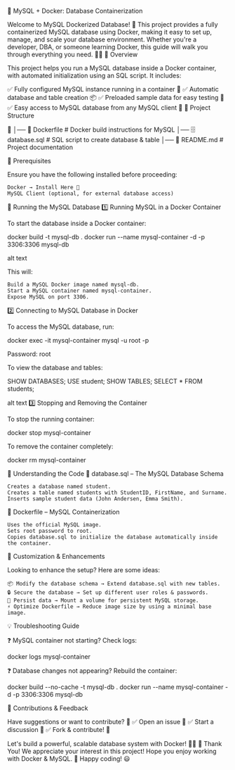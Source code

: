 🚀 MySQL + Docker: Database Containerization

Welcome to MySQL Dockerized Database! 🎉 This project provides a fully containerized MySQL database using Docker, making it easy to set up, manage, and scale your database environment. Whether you're a developer, DBA, or someone learning Docker, this guide will walk you through everything you need. 🐳✨
📌 Overview

This project helps you run a MySQL database inside a Docker container, with automated initialization using an SQL script. It includes:

✅ Fully configured MySQL instance running in a container 🐬
✅ Automatic database and table creation 📦
✅ Preloaded sample data for easy testing 📝
✅ Easy access to MySQL database from any MySQL client 🔗
📂 Project Structure

📂
│── 📜 Dockerfile            # Docker build instructions for MySQL
│── 🗄️ database.sql           # SQL script to create database & table
│── 📖 README.md             # Project documentation

🔧 Prerequisites

Ensure you have the following installed before proceeding:

    Docker → Install Here 🐳
    MySQL Client (optional, for external database access)

🚀 Running the MySQL Database
1️⃣ Running MySQL in a Docker Container

To start the database inside a Docker container:

docker build -t mysql-db .
docker run --name mysql-container -d -p 3306:3306 mysql-db

alt text

This will:

    Build a MySQL Docker image named mysql-db.
    Start a MySQL container named mysql-container.
    Expose MySQL on port 3306.

2️⃣ Connecting to MySQL Database in Docker

To access the MySQL database, run:

docker exec -it mysql-container mysql -u root -p

Password: root

To view the database and tables:

SHOW DATABASES;
USE student;
SHOW TABLES;
SELECT * FROM students;

alt text
3️⃣ Stopping and Removing the Container

To stop the running container:

docker stop mysql-container

To remove the container completely:

docker rm mysql-container

📜 Understanding the Code
🔹 database.sql – The MySQL Database Schema

    Creates a database named student.
    Creates a table named students with StudentID, FirstName, and Surname.
    Inserts sample student data (John Andersen, Emma Smith).

🔹 Dockerfile – MySQL Containerization

    Uses the official MySQL image.
    Sets root password to root.
    Copies database.sql to initialize the database automatically inside the container.

🎨 Customization & Enhancements

Looking to enhance the setup? Here are some ideas:

    📦 Modify the database schema → Extend database.sql with new tables.
    🔒 Secure the database → Set up different user roles & passwords.
    🚀 Persist data → Mount a volume for persistent MySQL storage.
    ⚡ Optimize Dockerfile → Reduce image size by using a minimal base image.

💡 Troubleshooting Guide

❓ MySQL container not starting? Check logs:

docker logs mysql-container

❓ Database changes not appearing? Rebuild the container:

docker build --no-cache -t mysql-db .
docker run --name mysql-container -d -p 3306:3306 mysql-db

🙌 Contributions & Feedback

Have suggestions or want to contribute? 🚀 ✅ Open an issue 📝
✅ Start a discussion 💬
✅ Fork & contribute! 🎉

Let's build a powerful, scalable database system with Docker! 🐳✨
🎉 Thank You!
We appreciate your interest in this project! Hope you enjoy working with Docker & MySQL. 🚀 Happy coding! 😃
